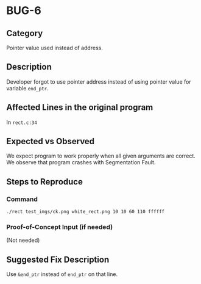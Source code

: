 # BUG-6
## Category
Pointer value used instead of address.

## Description

Developer forgot to use pointer address instead of using pointer value for variable `end_ptr`.

## Affected Lines in the original program
In `rect.c:34`

## Expected vs Observed
We expect program to work properly when all given arguments are correct. We observe that program crashes with Segmentation Fault.

## Steps to Reproduce

### Command

```
./rect test_imgs/ck.png white_rect.png 10 10 60 110 ffffff
```
### Proof-of-Concept Input (if needed)
(Not needed)

## Suggested Fix Description
Use `&end_ptr` instead of `end_ptr` on that line.
